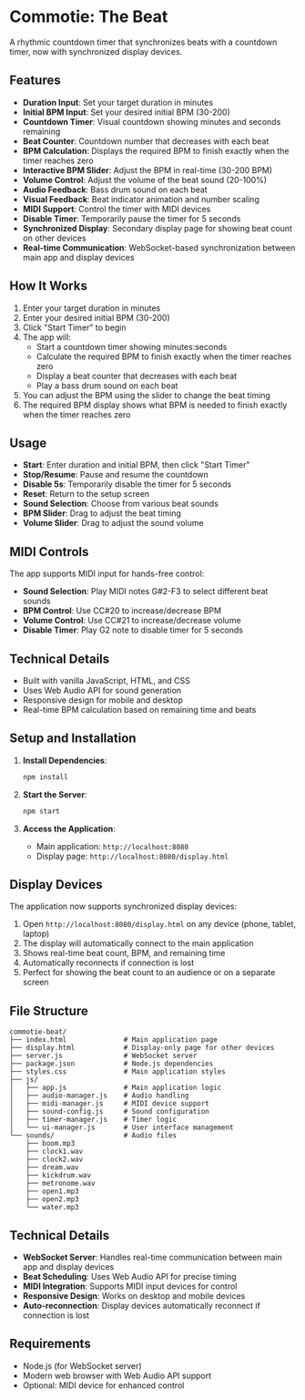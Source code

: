 # Commotie: The Beat

A rhythmic countdown timer that synchronizes beats with a countdown timer, now with synchronized display devices.

## Features

- **Duration Input**: Set your target duration in minutes
- **Initial BPM Input**: Set your desired initial BPM (30-200)
- **Countdown Timer**: Visual countdown showing minutes and seconds remaining
- **Beat Counter**: Countdown number that decreases with each beat
- **BPM Calculation**: Displays the required BPM to finish exactly when the timer reaches zero
- **Interactive BPM Slider**: Adjust the BPM in real-time (30-200 BPM)
- **Volume Control**: Adjust the volume of the beat sound (20-100%)
- **Audio Feedback**: Bass drum sound on each beat
- **Visual Feedback**: Beat indicator animation and number scaling
- **MIDI Support**: Control the timer with MIDI devices
- **Disable Timer**: Temporarily pause the timer for 5 seconds
- **Synchronized Display**: Secondary display page for showing beat count on other devices
- **Real-time Communication**: WebSocket-based synchronization between main app and display devices

## How It Works

1. Enter your target duration in minutes
2. Enter your desired initial BPM (30-200)
3. Click "Start Timer" to begin
4. The app will:
   - Start a countdown timer showing minutes:seconds
   - Calculate the required BPM to finish exactly when the timer reaches zero
   - Display a beat counter that decreases with each beat
   - Play a bass drum sound on each beat
5. You can adjust the BPM using the slider to change the beat timing
6. The required BPM display shows what BPM is needed to finish exactly when the timer reaches zero

## Usage

- **Start**: Enter duration and initial BPM, then click "Start Timer"
- **Stop/Resume**: Pause and resume the countdown
- **Disable 5s**: Temporarily disable the timer for 5 seconds
- **Reset**: Return to the setup screen
- **Sound Selection**: Choose from various beat sounds
- **BPM Slider**: Drag to adjust the beat timing
- **Volume Slider**: Drag to adjust the sound volume

## MIDI Controls

The app supports MIDI input for hands-free control:

- **Sound Selection**: Play MIDI notes G#2-F3 to select different beat sounds
- **BPM Control**: Use CC#20 to increase/decrease BPM
- **Volume Control**: Use CC#21 to increase/decrease volume
- **Disable Timer**: Play G2 note to disable timer for 5 seconds

## Technical Details

- Built with vanilla JavaScript, HTML, and CSS
- Uses Web Audio API for sound generation
- Responsive design for mobile and desktop
- Real-time BPM calculation based on remaining time and beats

## Setup and Installation

1. **Install Dependencies**:
   ```bash
   npm install
   ```

2. **Start the Server**:
   ```bash
   npm start
   ```

3. **Access the Application**:
   - Main application: `http://localhost:8080`
   - Display page: `http://localhost:8080/display.html`

## Display Devices

The application now supports synchronized display devices:

1. Open `http://localhost:8080/display.html` on any device (phone, tablet, laptop)
2. The display will automatically connect to the main application
3. Shows real-time beat count, BPM, and remaining time
4. Automatically reconnects if connection is lost
5. Perfect for showing the beat count to an audience or on a separate screen

## File Structure

```
commotie-beat/
├── index.html              # Main application page
├── display.html            # Display-only page for other devices
├── server.js               # WebSocket server
├── package.json            # Node.js dependencies
├── styles.css              # Main application styles
├── js/
│   ├── app.js              # Main application logic
│   ├── audio-manager.js    # Audio handling
│   ├── midi-manager.js     # MIDI device support
│   ├── sound-config.js     # Sound configuration
│   ├── timer-manager.js    # Timer logic
│   └── ui-manager.js       # User interface management
└── sounds/                 # Audio files
    ├── boom.mp3
    ├── clock1.wav
    ├── clock2.wav
    ├── dream.wav
    ├── kickdrum.wav
    ├── metronome.wav
    ├── open1.mp3
    ├── open2.mp3
    └── water.mp3
```

## Technical Details

- **WebSocket Server**: Handles real-time communication between main app and display devices
- **Beat Scheduling**: Uses Web Audio API for precise timing
- **MIDI Integration**: Supports MIDI input devices for control
- **Responsive Design**: Works on desktop and mobile devices
- **Auto-reconnection**: Display devices automatically reconnect if connection is lost

## Requirements

- Node.js (for WebSocket server)
- Modern web browser with Web Audio API support
- Optional: MIDI device for enhanced control
